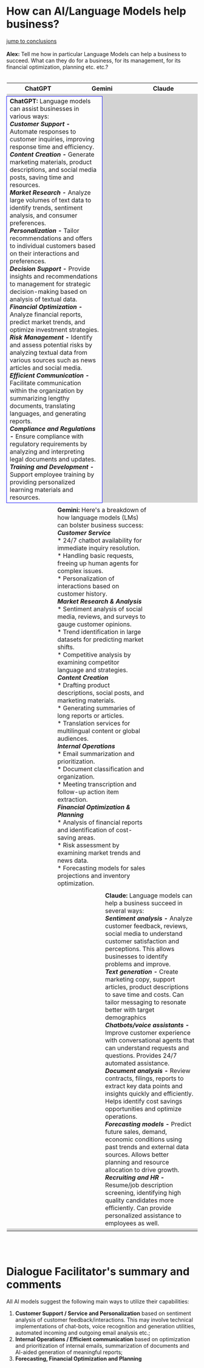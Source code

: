 # How can AI/Language Models help business?
[jump to conclusions](https://github.com/ai-dialogue-facilitator/how-can-ai-help-business/blob/main/README.md#dialogue-facilitators-summary-and-comments)<br><br>
<b>Alex:</b> Tell me how in particular Language Models can help a business to succeed. What can they do for a business, for its management, for its financial optimization, planning etc. etc.?<br>
<br>
<table width="100%">
	<tr>
		<th style="text-align: right; width:25%">ChatGPT</th>
		<th colspan="2" style="text-align: center; width: 50%">Gemini</th>
		<th style="text-align: left; width:25%">Claude</th>
 	</tr>
	<tr>
		<td colspan="4" style="background-color: lightgrey; width: 100%"> </td>
	</tr>
 	<tr>
  		<td colspan="2" style="border: 1px solid blue; width: 50%;"><b>ChatGPT: </b> Language models can assist businesses in various ways:
			<br><b><i>Customer Support -</i></b> Automate responses to customer inquiries, improving response time and efficiency.
			<br><b><i>Content Creation -</i></b> Generate marketing materials, product descriptions, and social media posts, saving time and resources.
			<br><b><i>Market Research -</i></b> Analyze large volumes of text data to identify trends, sentiment analysis, and consumer preferences.
			<br><b><i>Personalization -</i></b> Tailor recommendations and offers to individual customers based on their interactions and preferences.
			<br><b><i>Decision Support -</i></b> Provide insights and recommendations to management for strategic decision-making based on analysis of textual data.
			<br><b><i>Financial Optimization -</i></b> Analyze financial reports, predict market trends, and optimize investment strategies.
			<br><b><i>Risk Management -</i></b> Identify and assess potential risks by analyzing textual data from various sources such as news articles and social media.
			<br><b><i>Efficient Communication -</i></b> Facilitate communication within the organization by summarizing lengthy documents, translating languages, and generating reports.
			<br><b><i>Compliance and Regulations -</i></b> Ensure compliance with regulatory requirements by analyzing and interpreting legal documents and updates.
			<br><b><i>Training and Development -</i></b> Support employee training by providing personalized learning materials and resources.
      </td>
   		<td style="background-color: lightgrey; width: 25%"> </td>
		<td style="background-color: lightgrey; width: 25%"> </td>
 	</tr>
	<tr>
		<td colspan="4" style="width: 100%"> </td>
	</tr>
	<tr>
  		<td colspan="1" width="25%"></td>
   		<td  colspan="2" style="width: 50%;"><b>Gemini:</b> Here's a breakdown of how language models (LMs) can bolster business success:
			<br><b><i>Customer Service</i></b>
				<br>* 24/7 chatbot availability for immediate inquiry resolution.
				<br>* Handling basic requests, freeing up human agents for complex issues.
				<br>* Personalization of interactions based on customer history.
			<br><b><i>Market Research & Analysis</i></b>
				<br>* Sentiment analysis of social media, reviews, and surveys to gauge customer opinions.
				<br>* Trend identification in large datasets for predicting market shifts. 
				<br>* Competitive analysis by examining competitor language and strategies.
			<br><b><i>Content Creation</i></b>
				<br>* Drafting product descriptions, social posts, and marketing materials.
				<br>* Generating summaries of long reports or articles.
				<br>* Translation services for multilingual content or global audiences.
			<br><b><i>Internal Operations</i></b>
				<br>* Email summarization and prioritization.
				<br>* Document classification and organization.
				<br>* Meeting transcription and follow-up action item extraction.
			<br><b><i>Financial Optimization & Planning</i></b>
				<br>* Analysis of financial reports and identification of cost-saving areas.
				<br>* Risk assessment by examining market trends and news data.
				<br>* Forecasting models for sales projections and inventory optimization. </td>
		<td width="25%"></td>
 	</tr>
	<tr>
		<td colspan="4" style="width: 100%"> </td>
	</tr>
	<tr>
  		<td width="25%"></td>
   		<td width="25%"></td>
		<td colspan="2" style="width: 50%;"><b>Claude:</b> Language models can help a business succeed in several ways:
			<br><b><i>Sentiment analysis -</i></b> Analyze customer feedback, reviews, social media to understand customer satisfaction and perceptions. This allows businesses to identify problems and improve.
			<br><b><i>Text generation -</i></b> Create marketing copy, support articles, product descriptions to save time and costs. Can tailor messaging to resonate better with target demographics
			<br><b><i>Chatbots/voice assistants -</i></b> Improve customer experience with conversational agents that can understand requests and questions. Provides 24/7 automated assistance.
			<br><b><i>Document analysis -</i></b> Review contracts, filings, reports to extract key data points and insights quickly and efficiently. Helps identify cost savings opportunities and optimize operations. 
			<br><b><i>Forecasting models -</i></b> Predict future sales, demand, economic conditions using past trends and external data sources. Allows better planning and resource allocation to drive growth.
			<br><b><i>Recruiting and HR -</i></b> Resume/job description screening, identifying high quality candidates more efficiently. Can provide personalized assistance to employees as well.
		</td>
 	</tr>
	<tr>
		<td colspan="4" style="background-color: lightgrey; width: 100%"> </td>
	</tr>
</table><br><br>

# Dialogue Facilitator's summary and comments
All AI models suggest the following main ways to utilize their capabilities:
1. <b>Customer Support / Service and Personalization</b> based on sentiment analysis of customer feedback/interactions. This may involve technical implementations of chat-bots, voice recognition and generation utilities, automated incoming and outgoing email analysis etc.;
2. <b>Internal Operations / Efficient communication</b> based on optimization and prioritization of internal emails, summarization of documents and AI-aided generation of meaningful reports;
3. <b>Forecasting, Financial Optimization and Planning</b> 
